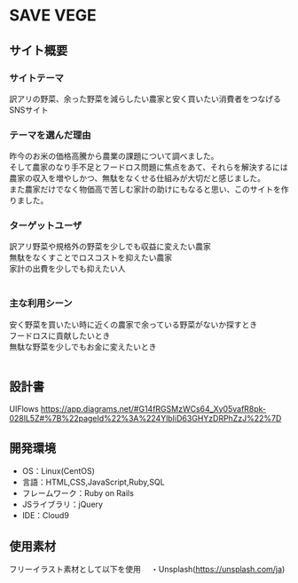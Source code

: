 # SAVE VEGE
## サイト概要
### サイトテーマ
訳アリの野菜、余った野菜を減らしたい農家と安く買いたい消費者をつなげるSNSサイト
​
### テーマを選んだ理由
昨今のお米の価格高騰から農業の課題について調べました。<br>
そして農家のなり手不足とフードロス問題に焦点をあて、それらを解決するには農家の収入を増やしかつ、無駄をなくせる仕組みが大切だと感じました。<br>
また農家だけでなく物価高で苦しむ家計の助けにもなると思い、このサイトを作りました。
​
### ターゲットユーザ
訳アリ野菜や規格外の野菜を少しでも収益に変えたい農家<br>
無駄をなくすことでロスコストを抑えたい農家<br>
家計の出費を少しでも抑えたい人<br>
​
### 主な利用シーン
安く野菜を買いたい時に近くの農家で余っている野菜がないか探すとき<br>
フードロスに貢献したいとき<br>
無駄な野菜を少しでもお金に変えたいとき<br>
​
## 設計書
UIFlows https://app.diagrams.net/#G14fRGSMzWCs64_Xy05vafR8pk-028lL5Z#%7B%22pageId%22%3A%224YlbIiD63GHYzDRPhZzJ%22%7D
​
## 開発環境
- OS：Linux(CentOS)
- 言語：HTML,CSS,JavaScript,Ruby,SQL
- フレームワーク：Ruby on Rails
- JSライブラリ：jQuery
- IDE：Cloud9
​
## 使用素材
フリーイラスト素材として以下を使用
　・Unsplash(https://unsplash.com/ja)